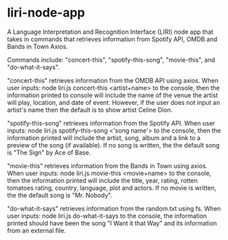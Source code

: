 # liri-node-app
A Language Interpretation and Recognition Interface (LIRI) node app that takes in commands that retrieves information from Spotify API, OMDB and Bands in Town Axios.

Commands include: "concert-this", "spotify-this-song", "movie-this", and "do-what-it-says".

"concert-this" retrieves information from the OMDB API using axios. When user inputs:
              node liri.js concert-this <artist+name>
to the console, then the information printed to console will include the name of the venue the artist will play, location, and date of event. However, if the user does not input an artist's name then the default is to show artist Celine Dion.

"spotify-this-song" retrieves information from the Spotify API. When user inputs:
           node liri.js spotify-this-song <'song name'>
to the console, then the information printed will include the artist, song, album and a link to a preview of the song (if available). If no song is written, the the default song is "The Sign" by Ace of Base.

"movie-this" retrieves information from the Bands in Town using axios. When user inputs:
           node liri.js movie-this <movie+name>
to the console, then the information printed will include the title, year, rating, rotten tomatoes rating, country, language, plot and actors. If no movie is written, the the default song is "Mr. Nobody".

"do-what-it-says" retrieves information from the random.txt using fs. When user inputs:
           node liri.js do-what-it-says
to the console, the information printed should have been the song "I Want it that Way" and its information from an external file.

